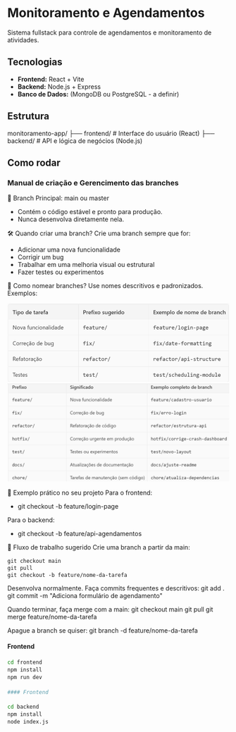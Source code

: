 
# Monitoramento e Agendamentos

Sistema fullstack para controle de agendamentos e monitoramento de atividades.

## Tecnologias

- **Frontend:** React + Vite
- **Backend:** Node.js + Express
- **Banco de Dados:** (MongoDB ou PostgreSQL - a definir)

## Estrutura

monitoramento-app/ ├── frontend/ # Interface do usuário (React) ├── backend/ # API e lógica de negócios (Node.js)

## Como rodar

### Manual de criação e Gerencimento das branches

🌱 Branch Principal: main ou master
 - Contém o código estável e pronto para produção.
 - Nunca desenvolva diretamente nela.

🛠️ Quando criar uma branch?
Crie uma branch sempre que for:

 - Adicionar uma nova funcionalidade
 - Corrigir um bug
 - Trabalhar em uma melhoria visual ou estrutural
 - Fazer testes ou experimentos 

🧭 Como nomear branches?
Use nomes descritivos e padronizados. Exemplos:

![alt text](image.png)
![alt text](image-1.png)

🧪 Exemplo prático no seu projeto
Para o frontend:

 - git checkout -b feature/login-page

Para o backend:

 - git checkout -b feature/api-agendamentos
 
🔁 Fluxo de trabalho sugerido
Crie uma branch a partir da main:

    git checkout main
    git pull
    git checkout -b feature/nome-da-tarefa

Desenvolva normalmente.
Faça commits frequentes e descritivos:
    git add .
    git commit -m "Adiciona formulário de agendamento"

Quando terminar, faça merge com a main:
    git checkout main
    git pull
    git merge feature/nome-da-tarefa

Apague a branch se quiser:
    git branch -d feature/nome-da-tarefa


#### Frontend
```bash
cd frontend
npm install
npm run dev

#### Frontend

cd backend
npm install
node index.js

